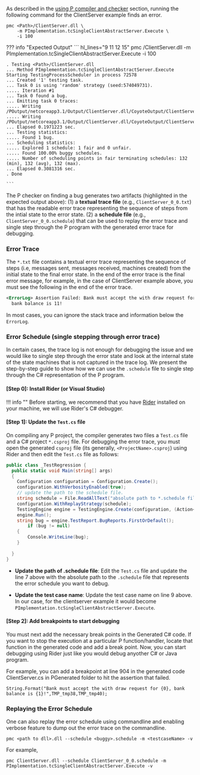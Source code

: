 As described in the [using P compiler and checker](../getstarted/usingP.md) section, running the following command for the ClientServer example finds an error.

```
pmc <Path>/ClientServer.dll \
    -m PImplementation.tcSingleClientAbstractServer.Execute \
    -i 100
```

??? info "Expected Output"
    ``` hl_lines="9 11 12 15"
    pmc <Path>/ClientServer.dll -m PImplementation.tcSingleClientAbstractServer.Execute -i 100

    . Testing <Path>/ClientServer.dll
    ... Method PImplementation.tcSingleClientAbstractServer.Execute
    Starting TestingProcessScheduler in process 72578
    ... Created '1' testing task.
    ... Task 0 is using 'random' strategy (seed:574049731).
    ..... Iteration #1
    ... Task 0 found a bug.
    ... Emitting task 0 traces:
    ..... Writing /POutput/netcoreapp3.1/Output/ClientServer.dll/CoyoteOutput/ClientServer_0_0.txt
    ..... Writing /POutput/netcoreapp3.1/Output/ClientServer.dll/CoyoteOutput/ClientServer_0_0.schedule
    ... Elapsed 0.1971223 sec.
    ... Testing statistics:
    ..... Found 1 bug.
    ... Scheduling statistics:
    ..... Explored 1 schedule: 1 fair and 0 unfair.
    ..... Found 100.00% buggy schedules.
    ..... Number of scheduling points in fair terminating schedules: 132 (min), 132 (avg), 132 (max).
    ... Elapsed 0.3081316 sec.
    . Done

    ```

The P checker on finding a bug generates two artifacts (highlighted in the expected output above):
(1) a **textual trace file** (e.g., `ClientServer_0_0.txt`) that has the readable error trace representing the
sequence of steps from the intial state to the error state.
(2) a **schedule file** (e.g., `ClientServer_0_0.schedule`) that can be used to replay the error
trace and single step through the P program with the generated error trace for debugging.

### Error Trace

The `*.txt` file contains a textual error trace representing the sequence of steps (i.e, messages sent, messages received, machines created) from the initial state to the final error state. In the end of the error trace is the final error message, for example, in the case of ClientServer example above, you must see the following in the end of the error trace.

``` xml
<ErrorLog> Assertion Failed: Bank must accept the with draw request for 1, 
  bank balance is 11!
```

In most cases, you can ignore the stack trace and information below the `ErrorLog`.

### Error Schedule (single stepping through error trace)

In certain cases, the trace log is not enough for debugging the issue and we would like to single step through the error state and look at the internal state of the state machines that is not captured in the trace log. We present the step-by-step guide to show how we can use the `.schedule` file to single step through the C# representation of the P program.

#### [Step 0]: Install Rider (or Visual Studio)

!!! info ""
    Before starting, we recommend that you have [Rider](https://www.jetbrains.com/rider/) installed on your machine, we will use Rider's C# debugger.

#### [Step 1]: Update the `Test.cs` file

On compiling any P project, the compiler generates two files a `Test.cs` file and a C# project `*.csproj` file.
For debugging the error trace, you must open the generated `csproj` file (its generally, `<ProjectName>.csproj`) using Rider and then edit the `Test.cs` file as follows:

```c# hl_lines="7 9" linenums="1"
public class _TestRegression {
  public static void Main(string[] args)
  { 
    Configuration configuration = Configuration.Create();
    configuration.WithVerbosityEnabled(true);
    // update the path to the schedule file.
    string schedule = File.ReadAllText("absolute path to *.schedule file");
    configuration.WithReplayStrategy(schedule);
    TestingEngine engine = TestingEngine.Create(configuration, (Action<IActorRuntime>)PImplementation.<Name of the test case>.Execute);
    engine.Run();
    string bug = engine.TestReport.BugReports.FirstOrDefault();
        if (bug != null)
    {
        Console.WriteLine(bug);
    }
      
  }
}
```

- **Update the path of .schedule file**: Edit the `Test.cs` file and update the line 7 above with the absolute path to the `.schedule` file that represents the error schedule you want to debug.

- **Update the test case name**: Update the test case name on line 9 above. In our case, for the clientserver example it would become `PImplementation.tcSingleClientAbstractServer.Execute`.

#### [Step 2]: Add breakpoints to start debugging

You must next add the necessary break points in the Generated C# code. If you want to stop the execution at a particular P function/handler, locate that function in the generated code and add a break point. Now, you can start debugging using Rider just like you would debug anyother C# or Java program.

For example, you can add a breakpoint at line 904 in the generated code ClientServer.cs in PGenerated folder to hit the assertion that failed.
```
String.Format("Bank must accept the with draw request for {0}, bank balance is {1}!",TMP_tmp38,TMP_tmp40);
```

### Replaying the Error Schedule

One can also replay the error schedule using commandline and enabling verbose feature to dump out the error trace on the commandline.

```
pmc <path to dll>.dll --schedule <buggy>.schedule -m <testcaseName> -v 
```

For example,

```
pmc ClientServer.dll --schedule ClientServer_0_0.schedule -m PImplementation.tcSingleClientAbstractServer.Execute -v 
```
